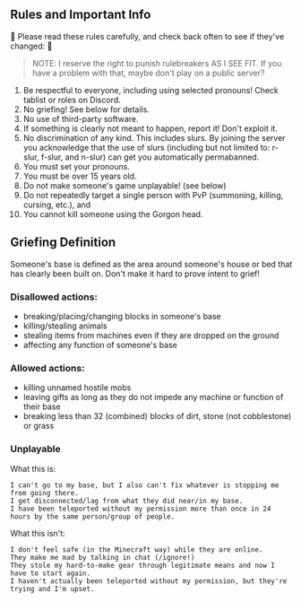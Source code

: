 ## Rules and Important Info	

:straight_ruler: Please read these rules carefully, and check back often to see if they've changed: :straight_ruler:  	
> NOTE: I reserve the right to punish rulebreakers AS I SEE FIT. If you have a problem with that, maybe don't play on a public server?

1. Be respectful to everyone, including using selected pronouns! Check tablist or roles on Discord.
2. No griefing! See below for details.
3. No use of third-party software.
4. If something is clearly not meant to happen, report it! Don't exploit it.
5. No discrimination of any kind. This includes slurs. By joining the server you acknowledge that the use of slurs (including but not limited to: r-slur, f-slur, and n-slur) can get you automatically permabanned.
6. You must set your pronouns.
7. You must be over 15 years old.
8. Do not make someone's game unplayable! (see below)
9. Do not repeatedly target a single person with PvP (summoning, killing, cursing, etc.), and
10. You cannot kill someone using the Gorgon head.


## Griefing Definition
Someone's base is defined as the area around someone's house or bed that has clearly been built on. Don't make it hard to prove intent to grief!

### Disallowed actions:
- breaking/placing/changing blocks in someone's base
- killing/stealing animals
- stealing items from machines even if they are dropped on the ground
- affecting any function of someone's base

### Allowed actions:
- killing unnamed hostile mobs
- leaving gifts as long as they do not impede any machine or function of their base
- breaking less than 32 (combined) blocks of dirt, stone (not cobblestone) or grass


### Unplayable
What this is:
```
I can't go to my base, but I also can't fix whatever is stopping me from going there.
I get disconnected/lag from what they did near/in my base.
I have been teleported without my permission more than once in 24 hours by the same person/group of people.
```

What this isn't:
```
I don't feel safe (in the Minecraft way) while they are online.
They make me mad by talking in chat (/ignore!)
They stole my hard-to-make gear through legitimate means and now I have to start again.
I haven't actually been teleported without my permission, but they're trying and I'm upset.
```
